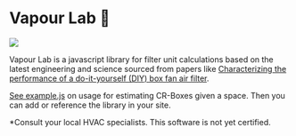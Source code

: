 # Vapour Lab 🥼
![](https://raw.githubusercontent.com/TheMemeticist/Vapour-Lab/753671456e99b3f1c80a2cb84d877984020cb094/assets/vapourLab.svg)

Vapour Lab is a javascript library for filter unit calculations based on the latest engineering and science sourced from papers like [Characterizing the performance of a do-it-yourself (DIY) box fan air filter](https://www.tandfonline.com/doi/full/10.1080/02786826.2022.2054674).

[See example.js](https://github.com/TheMemeticist/Vapour-Lab/blob/main/js/example.js) on usage for estimating CR-Boxes given a space. Then you can add or reference the library in your site.

*Consult your local HVAC specialists. This software is not yet certified.

